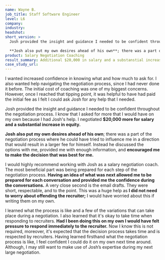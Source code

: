 ```yaml
---
name: Wayne B.
job_title: Staff Software Engineer
level: L6
company: 
industry:
headshot:
short_version: >
  Josh provided the insight and guidance I needed to be confident throughout the negotiation process. I know that because I had Josh's help, I asked for more that I would have on my own. I negotiated **$20,000 more in salary and a substantial increase in equity**.  
  
  **Josh also put my own desires ahead of his own**; there was a part of the negotiation process where he could have tried to influence me in a direction that would result in a larger fee for himself. Instead he discussed the options with me, provided me with enough information, and **encouraged me to make the decision that was best for me.**
product: Salary Negotiation Coaching
result_summary: Additional $20,000 in salary and a substanstial increase in equity
case_study_url:
---
```

I wanted increased confidence in knowing what and how much to ask for. I also wanted help navigating the negotiation process, since I had never done it before. The initial cost of coaching was one of my biggest concerns. However, once I reached that tipping point, it was helpful to have had paid the initial fee as I felt I could ask Josh for any help that I needed. 

Josh provided the insight and guidance I needed to be confident throughout the negotiation process. I know that I asked for more that I would have on my own because I had Josh's help. I negotiated **$20,000 more for salary and a substantial increase in equity.** 
  
**Josh also put my own desires ahead of his own**; there was a part of the negotiation process where he could have tried to influence me in a direction that would result in a larger fee for himself. Instead he discussed the options with me, provided me with enough information, and **encouraged me to make the decision that was best for me.**

I would highly recommend working with Josh as a salary negotiation coach. The most beneficial part was being prepared for each step of the negotiation process. **Having an idea of what was next allowed me to be prepared for each conversation and provided me the confidence during the conversations.** A very close second is the email drafts. They were short, respectable, and to the point. This was a huge help as **I did not need to worry about offending the recruiter;** I would have worried about this if writing them on my own. 

I learned what the process is like and a few of the variations that can take place during a negotiation. I also learned that it's okay to take time when responding to recruiters. **Had I been doing this on my own I would have felt pressure to respond immediately to the recruiter.** Now I know this is not required, moreover, it's expected that the decision process takes time and is respected by recruiters. Having learned firsthand what the negotiation process is like, I feel confident I could do it on my own next time around. Although, I may still want to make use of Josh’s expertise during my next large negotiation.